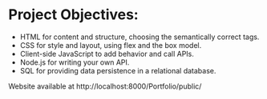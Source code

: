 # Project Objectives:
- HTML for content and structure, choosing the semantically correct tags.
- CSS for style and layout, using flex and the box model.
- Client-side JavaScript to add behavior and call APIs.
- Node.js for writing your own API.
- SQL for providing data persistence in a relational database.

Website available at http://localhost:8000/Portfolio/public/
